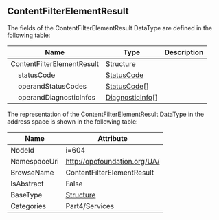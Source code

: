 <!-- datatype -->
## ContentFilterElementResult
  
<!-- end of description -->
The fields of the ContentFilterElementResult DataType are defined in the following table:  

|Name|Type|Description|
|---|---|---|
|ContentFilterElementResult|Structure||
|&nbsp;&nbsp;&nbsp;&nbsp;statusCode|[StatusCode](../../../Part4/DataTypes/StatusCode/readme.md)||
|&nbsp;&nbsp;&nbsp;&nbsp;operandStatusCodes|[StatusCode](../../../Part4/DataTypes/StatusCode/readme.md)[]||
|&nbsp;&nbsp;&nbsp;&nbsp;operandDiagnosticInfos|[DiagnosticInfo](../../../Part4/DataTypes/DiagnosticInfo/readme.md)[]||

The representation of the ContentFilterElementResult DataType in the address space is shown in the following table:  

|Name|Attribute|
|---|---|
|NodeId|i=604|
|NamespaceUri|http://opcfoundation.org/UA/|
|BrowseName|ContentFilterElementResult|
|IsAbstract|False|
|BaseType|[Structure](../../../Part3/DataTypes/Structure/readme.md)|
|Categories|Part4/Services|

